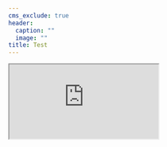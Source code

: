 ```yaml
---
cms_exclude: true
header:
  caption: ""
  image: ""
title: Test
---
```


<iframe src="https://www.w3schools.com" title="W3Schools Free Online Web Tutorials"></iframe>
